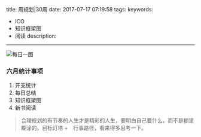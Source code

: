 title: 周规划|30周
date: 2017-07-17 07:19:58
tags:
keywords:
- ICO
- 知识框架图
- 阅读
description:
---
![每日一图](http://7wy48o.com1.z0.glb.clouddn.com/2017-07-16-231641.jpg)

### 六月统计事项
1. 开支统计
2. 每日总结
3. 知识框架图
4. 新书阅读
<!--more-->
> 合理规划的有节奏的人生才是精彩的人生，要明白自己要什么，而不是糊里糊涂的。目标灯塔 +　行事路径，看来得多思考一下。